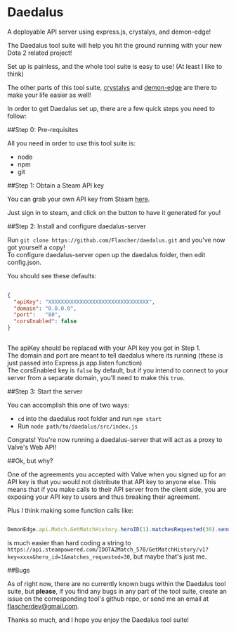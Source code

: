 # Daedalus
A deployable API server using express.js, crystalys, and demon-edge!

The Daedalus tool suite will help you hit the ground running with your new Dota 2 related project!

Set up is painless, and the whole tool suite is easy to use! (At least I like to think)

The other parts of this tool suite, [crystalys](https://github.com/Flascher/crystalys) and [demon-edge](https://github.com/Flascher/demon-edge) are there to make your life easier as well!

In order to get Daedalus set up, there are a few quick steps you need to follow:

##Step 0: Pre-requisites

All you need in order to use this tool suite is:

* node
* npm
* git

##Step 1: Obtain a Steam API key

You can grab your own API key from Steam [here](https://steamcommunity.com/dev/apikey).

Just sign in to steam, and click on the button to have it generated for you!


##Step 2: Install and configure daedalus-server

Run `git clone https://github.com/Flascher/daedalus.git` and you've now got yourself a copy!  
To configure daedalus-server open up the daedalus folder, then edit config.json.

You should see these defaults:

```json
  
{
  "apiKey": "XXXXXXXXXXXXXXXXXXXXXXXXXXXXXXXX",
  "domain": "0.0.0.0",
  "port":   "80",
  "corsEnabled": false
}
  
```

The apiKey should be replaced with your API key you got in Step 1.  
The domain and port are meant to tell daedalus where its running (these is just passed into Express.js app.listen function)  
The corsEnabled key is `false` by default, but if you intend to connect to your server from a separate domain, you'll need to make this `true`.  

##Step 3: Start the server

You can accomplish this one of two ways:

* `cd` into the daedalus root folder and run `npm start`
* Run `node path/to/daedalus/src/index.js`

Congrats! You're now running a daedalus-server that will act as a proxy to Valve's Web API!

##Ok, but why?

One of the agreements you accepted with Valve when you signed up for an API key is that you would not distribute that API key to anyone else. This means that if you make calls to their API server from the client side, you are exposing your API key to users and thus breaking their agreement.

Plus I think making some function calls like:

```javascript

DemonEdge.api.Match.GetMatchHistory.heroID(1).matchesRequested(30).sendRequest();

```

is much easier than hard coding a string to `https://api.steampowered.com/IDOTA2Match_570/GetMatchHistory/v1?key=xxxx&hero_id=1&matches_requested=30`, but maybe that's just me.

##Bugs

As of right now, there are no currently known bugs within the Daedalus tool suite, but **please**, if you find any bugs in any part of the tool suite, create an issue on the corresponding tool's github repo, or send me an email at flascherdev@gmail.com.

Thanks so much, and I hope you enjoy the Daedalus tool suite!
